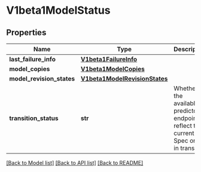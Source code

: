 # V1beta1ModelStatus

## Properties

| Name                      | Type                                                            | Description                                                                            | Notes           |
|---------------------------|-----------------------------------------------------------------|----------------------------------------------------------------------------------------|-----------------|
| **last_failure_info**     | [**V1beta1FailureInfo**](V1beta1FailureInfo.md)                 |                                                                                        | [optional]      |
| **model_copies**          | [**V1beta1ModelCopies**](V1beta1ModelCopies.md)                 |                                                                                        | [optional]      |
| **model_revision_states** | [**V1beta1ModelRevisionStates**](V1beta1ModelRevisionStates.md) |                                                                                        | [optional]      |
| **transition_status**     | **str**                                                         | Whether the available predictor endpoints reflect the current Spec or is in transition | [default to ''] |

[[Back to Model list]](../README.md#documentation-for-models) [[Back to API list]](../README.md#documentation-for-api-endpoints) [[Back to README]](../README.md)
